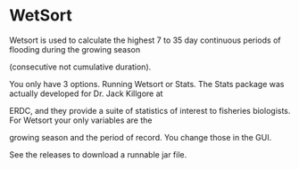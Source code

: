# WetSort



Wetsort is used to calculate the highest 7 to 35 day continuous periods of flooding during the growing season 

(consecutive not cumulative duration).  


You only have 3 options.  Running Wetsort or Stats.  The Stats package was actually developed for Dr. Jack Killgore at 

ERDC, and they provide a suite of statistics of interest to fisheries biologists.  For Wetsort your only variables are the 

growing season and the period of record.  You change those in the GUI. 

 

See the releases to download a runnable jar file.


